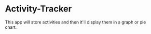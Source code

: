 # Activity-Tracker

This app will store activities and then it'll display them in a graph or pie chart.